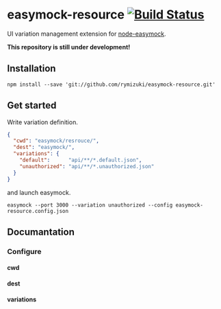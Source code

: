 # easymock-resource [![Build Status](https://secure.travis-ci.org/rymizuki/easymock-resource.png?branch=master)](https://travis-ci.org/rymizuki/easymock-resource) 

UI variation management extension for [node-easymock](https://github.com/CyberAgent/node-easymock).

**This repository is still under development!**

## Installation

```shell
npm install --save 'git://github.com/rymizuki/easymock-resource.git'
```

## Get started

Write variation definition.

```json:easymock-resource.config.json
{
  "cwd": "easymock/resrouce/",
  "dest": "easymock/",
  "variations": {
    "default":      "api/**/*.default.json",
    "unauthorized": "api/**/*.unauthorized.json"
  }
}
```

and launch easymock.

```shell
easymock --port 3000 --variation unauthorized --config easymock-resource.config.json
```

## Documantation

### Configure

#### cwd

#### dest

#### variations
